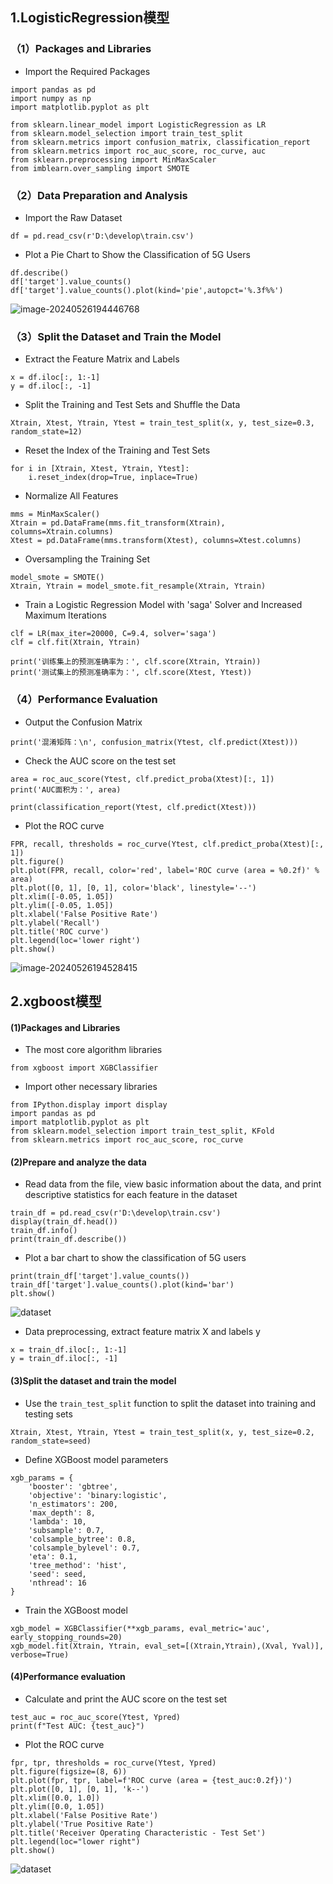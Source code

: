 ## 1.LogisticRegression模型

### （1）Packages and Libraries

- Import the Required Packages

```
import pandas as pd
import numpy as np
import matplotlib.pyplot as plt

from sklearn.linear_model import LogisticRegression as LR
from sklearn.model_selection import train_test_split
from sklearn.metrics import confusion_matrix, classification_report
from sklearn.metrics import roc_auc_score, roc_curve, auc
from sklearn.preprocessing import MinMaxScaler
from imblearn.over_sampling import SMOTE
```

### （2）Data Preparation and Analysis

- Import the Raw Dataset

```
df = pd.read_csv(r'D:\develop\train.csv')
```

- Plot a Pie Chart to Show the Classification of 5G Users

```
df.describe()
df['target'].value_counts()
df['target'].value_counts().plot(kind='pie',autopct='%.3f%%')
```

![image-20240526194446768](images/image-20240526194446768.png)

### （3）Split the Dataset and Train the Model

- Extract the Feature Matrix and Labels

```
x = df.iloc[:, 1:-1]
y = df.iloc[:, -1]
```

-  Split the Training and Test Sets and Shuffle the Data

```
Xtrain, Xtest, Ytrain, Ytest = train_test_split(x, y, test_size=0.3, random_state=12)
```

-  Reset the Index of the Training and Test Sets

```
for i in [Xtrain, Xtest, Ytrain, Ytest]:
    i.reset_index(drop=True, inplace=True)
```

-  Normalize All Features

```
mms = MinMaxScaler()
Xtrain = pd.DataFrame(mms.fit_transform(Xtrain), columns=Xtrain.columns)
Xtest = pd.DataFrame(mms.transform(Xtest), columns=Xtest.columns)
```

- Oversampling the Training Set

```
model_smote = SMOTE()
Xtrain, Ytrain = model_smote.fit_resample(Xtrain, Ytrain)
```

- Train a Logistic Regression Model with 'saga' Solver and Increased Maximum Iterations

```
clf = LR(max_iter=20000, C=9.4, solver='saga')
clf = clf.fit(Xtrain, Ytrain)

print('训练集上的预测准确率为：', clf.score(Xtrain, Ytrain))
print('测试集上的预测准确率为：', clf.score(Xtest, Ytest))
```

### （4）Performance Evaluation

- Output the Confusion Matrix

```
print('混淆矩阵：\n', confusion_matrix(Ytest, clf.predict(Xtest)))
```

- Check the AUC score on the test set

```
area = roc_auc_score(Ytest, clf.predict_proba(Xtest)[:, 1])
print('AUC面积为：', area)

print(classification_report(Ytest, clf.predict(Xtest)))
```

- Plot the ROC curve

```
FPR, recall, thresholds = roc_curve(Ytest, clf.predict_proba(Xtest)[:, 1])
plt.figure()
plt.plot(FPR, recall, color='red', label='ROC curve (area = %0.2f)' % area)
plt.plot([0, 1], [0, 1], color='black', linestyle='--')
plt.xlim([-0.05, 1.05])
plt.ylim([-0.05, 1.05])
plt.xlabel('False Positive Rate')
plt.ylabel('Recall')
plt.title('ROC curve')
plt.legend(loc='lower right')
plt.show()
```

![image-20240526194528415](images/image-20240526194528415.png)

## 2.xgboost模型

#### (1)Packages and Libraries
* The most core algorithm libraries
```
from xgboost import XGBClassifier
```
* Import other necessary libraries
```
from IPython.display import display
import pandas as pd
import matplotlib.pyplot as plt
from sklearn.model_selection import train_test_split, KFold
from sklearn.metrics import roc_auc_score, roc_curve
```
#### (2)Prepare and analyze the data
* Read data from the file, view basic information about the data, and print descriptive statistics for each feature in the dataset
```
train_df = pd.read_csv(r'D:\develop\train.csv')
display(train_df.head())
train_df.info()
print(train_df.describe())
```
* Plot a bar chart to show the classification of 5G users
```
print(train_df['target'].value_counts())
train_df['target'].value_counts().plot(kind='bar')
plt.show()
```
![dataset](./images/5G-pre.png)
* Data preprocessing, extract feature matrix X and labels y
```
x = train_df.iloc[:, 1:-1]  
y = train_df.iloc[:, -1]    
```
#### (3)Split the dataset and train the model
* Use the `train_test_split` function to split the dataset into training and testing sets
```
Xtrain, Xtest, Ytrain, Ytest = train_test_split(x, y, test_size=0.2, random_state=seed)
```
* Define XGBoost model parameters
```
xgb_params = {
    'booster': 'gbtree', 
    'objective': 'binary:logistic',
    'n_estimators': 200,  
    'max_depth': 8, 
    'lambda': 10,  
    'subsample': 0.7, 
    'colsample_bytree': 0.8,  
    'colsample_bylevel': 0.7,  
    'eta': 0.1,  
    'tree_method': 'hist', 
    'seed': seed, 
    'nthread': 16 
}
```
* Train the XGBoost model
```
xgb_model = XGBClassifier(**xgb_params, eval_metric='auc', early_stopping_rounds=20)
xgb_model.fit(Xtrain, Ytrain, eval_set=[(Xtrain,Ytrain),(Xval, Yval)], verbose=True)
```
#### (4)Performance evaluation
* Calculate and print the AUC score on the test set
```
test_auc = roc_auc_score(Ytest, Ypred)
print(f"Test AUC: {test_auc}")
```
* Plot the ROC curve
```
fpr, tpr, thresholds = roc_curve(Ytest, Ypred)
plt.figure(figsize=(8, 6))
plt.plot(fpr, tpr, label=f'ROC curve (area = {test_auc:0.2f})')
plt.plot([0, 1], [0, 1], 'k--')
plt.xlim([0.0, 1.0])
plt.ylim([0.0, 1.05])
plt.xlabel('False Positive Rate')
plt.ylabel('True Positive Rate')
plt.title('Receiver Operating Characteristic - Test Set')
plt.legend(loc="lower right")
plt.show()
```
![dataset](./images/xgboost-roc.png)

